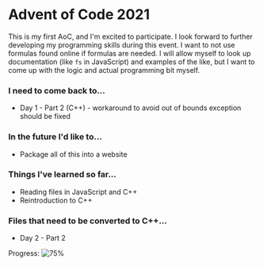 # Advent of Code 2021
This is my first AoC, and I'm excited to participate. I look forward to further developing my programming skills during this event. I want to not use formulas found online if formulas are needed. I will allow myself to look up documentation (like `fs` in JavaScript) and examples of the like, but I want to come up with the logic and actual programming bit myself.
### I need to come back to...
* Day 1 - Part 2 (C++) - workaround to avoid out of bounds exception should be fixed
### In the future I'd like to...
* Package all of this into a website

### Things I've learned so far...
* Reading files in JavaScript and C++
* Reintroduction to C++

### Files that need to be converted to C++...
* Day 2 - Part 2  

Progress:
![75%](https://progress-bar.dev/50?color=blue)